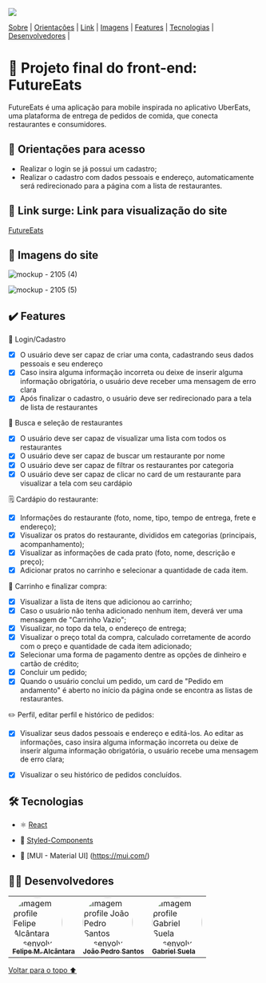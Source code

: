 <p id= "voltar"><img src="https://user-images.githubusercontent.com/98977257/169718703-27b27a45-0f16-4a38-9400-65d9ed932aef.png"/></p>

<p>
<a href="#sobre">Sobre</a> |
<a href="#orientacoes">Orientações</a> |
<a href="#link">Link</a> |
<a href="#imagens">Imagens</a> |
<a href="#features">Features</a> |
<a href="#tecnologias">Tecnologias</a> |
<a href="#desenvolvedores">Desenvolvedores</a> |
</p>

<h1 id="sobre">🍴 Projeto final do front-end: FutureEats</h1>

<p>FutureEats é uma aplicação para mobile inspirada no aplicativo UberEats, uma plataforma de entrega de pedidos de comida, que conecta restaurantes e consumidores.</p>

<h2 id="orientacoes">🚨 Orientações para acesso</h2>

- Realizar o login se já possui um cadastro;
- Realizar o cadastro com dados pessoais e endereço, automaticamente será redirecionado para a página com a lista de restaurantes. 

<h2 id="link">🔗 Link surge: Link para visualização do site</h2>

<a href="https://labenu-labefood2.surge.sh/">FutureEats</a>

<h2 id="imagens">📱 Imagens do site</h2>

![mockup - 2105 (4)](https://user-images.githubusercontent.com/98977257/169715748-729b6965-7e8b-48be-b60f-e9291bc91f46.png)

![mockup - 2105 (5)](https://user-images.githubusercontent.com/98977257/169719179-063fc092-cf64-4310-a4bb-bdc810348e74.png)


<h2 id="features">✔️ Features</h2>

👤 Login/Cadastro
- [x] O usuário deve ser capaz de criar uma conta, cadastrando seus dados pessoais e seu endereço
- [x] Caso insira alguma informação incorreta ou deixe de inserir alguma informação obrigatória, o usuário deve receber uma mensagem de erro clara
- [x] Após finalizar o cadastro, o usuário deve ser redirecionado para a tela de lista de restaurantes

🔎 Busca e seleção de restaurantes
- [x] O usuário deve ser capaz de visualizar uma lista com todos os restaurantes
- [x] O usuário deve ser capaz de buscar um restaurante por nome
- [x] O usuário deve ser capaz de filtrar os restaurantes por categoria
- [x] O usuário deve ser capaz de clicar no card de um restaurante para visualizar a tela com seu cardápio
 
🗒️ Cardápio do restaurante:
- [x] Informações do restaurante (foto, nome, tipo, tempo de entrega, frete e endereço);
- [x] Visualizar os pratos do restaurante, divididos em categorias (principais, acompanhamento);
- [x] Visualizar as informações de cada prato (foto, nome, descrição e preço);
- [x] Adicionar pratos no carrinho e selecionar a quantidade de cada item.

🛒 Carrinho e finalizar compra:
- [x] Visualizar a lista de itens que adicionou ao carrinho;
- [x] Caso o usuário não tenha adicionado nenhum item, deverá ver uma mensagem de "Carrinho Vazio";
- [x] Visualizar, no topo da tela, o endereço de entrega;
- [x] Visualizar o preço total da compra, calculado corretamente de acordo com o preço e quantidade de cada item adicionado;
- [x] Selecionar uma forma de pagamento dentre as opções de dinheiro e cartão de crédito;
- [x] Concluir um pedido;
- [x] Quando o usuário conclui um pedido, um card de "Pedido em andamento" é aberto no início da página onde se encontra as listas de restaurantes.

✏️ Perfil, editar perfil e histórico de pedidos:
- [x] Visualizar seus dados pessoais e endereço e editá-los. Ao editar as informações, caso insira alguma informação incorreta ou deixe de inserir alguma informação obrigatória, o usuário recebe uma mensagem de erro clara;
- [x] Visualizar o seu histórico de pedidos concluídos.

 
 <h2 id="tecnologias">🛠 Tecnologias</h2>
 
- ⚛️ [React](https://pt-br.reactjs.org/docs/getting-started.html)

- 💅 [Styled-Components](https://styled-components.com/docs)

- 💎 [MUI - Material UI] (https://mui.com/)

<h2 id="desenvolvedores">👨‍💻 Desenvolvedores</h2>
<table>         
<td><a href="https://github.com/fmalcantara"><img style="border-radius: 50%;" src="https://avatars.githubusercontent.com/u/102332717?v=4" width="100px;" alt="Imagem profile Felipe Alcântara desenvolvedor"/><br /><sub><b>Felipe M. Alcântara </b></sub></a><br /> 
<td><a href="https://github.com/JoaoPedroweb"><img style="border-radius: 50%;" src="https://avatars.githubusercontent.com/u/96431370?v=4" width="100px;" alt="Imagem profile João Pedro Santos desenvolvedora"/><br /><sub><b>João Pedro Santos </b></sub></a><br /> 
<td><a href="https://github.com/gabriel-suela"><img style="border-radius: 50%;" src="https://avatars.githubusercontent.com/u/96388423?v=4" width="100px;" alt="Imagem profile Gabriel Suela desenvolvedor"/><br /><sub><b> Gabriel Suela </b></sub></a><br /> 
</table>

<a href="#voltar">Voltar para o topo ⬆️</a>
